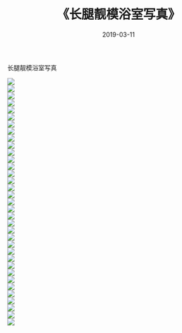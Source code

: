 ﻿---
layout: post
title:  《长腿靓模浴室写真》
date:   2019-03-11
img: http://pic.660000.xyz/1:down/唯美/2019/长腿靓模浴室写真/000.jpg
categories: [美女, 清纯, 唯美]
---

长腿靓模浴室写真

  ![](http://pic.660000.xyz/1:down/唯美/2019/长腿靓模浴室写真/001.jpg) <br> ![](http://pic.660000.xyz/1:down/唯美/2019/长腿靓模浴室写真/002.jpg) <br> ![](http://pic.660000.xyz/1:down/唯美/2019/长腿靓模浴室写真/003.jpg) <br> ![](http://pic.660000.xyz/1:down/唯美/2019/长腿靓模浴室写真/004.jpg) <br> ![](http://pic.660000.xyz/1:down/唯美/2019/长腿靓模浴室写真/005.jpg) <br> ![](http://pic.660000.xyz/1:down/唯美/2019/长腿靓模浴室写真/006.jpg) <br> ![](http://pic.660000.xyz/1:down/唯美/2019/长腿靓模浴室写真/007.jpg) <br> ![](http://pic.660000.xyz/1:down/唯美/2019/长腿靓模浴室写真/008.jpg) <br> ![](http://pic.660000.xyz/1:down/唯美/2019/长腿靓模浴室写真/009.jpg) <br> ![](http://pic.660000.xyz/1:down/唯美/2019/长腿靓模浴室写真/010.jpg) <br> ![](http://pic.660000.xyz/1:down/唯美/2019/长腿靓模浴室写真/011.jpg) <br> ![](http://pic.660000.xyz/1:down/唯美/2019/长腿靓模浴室写真/012.jpg) <br> ![](http://pic.660000.xyz/1:down/唯美/2019/长腿靓模浴室写真/013.jpg) <br> ![](http://pic.660000.xyz/1:down/唯美/2019/长腿靓模浴室写真/014.jpg) <br> ![](http://pic.660000.xyz/1:down/唯美/2019/长腿靓模浴室写真/015.jpg) <br> ![](http://pic.660000.xyz/1:down/唯美/2019/长腿靓模浴室写真/016.jpg) <br> ![](http://pic.660000.xyz/1:down/唯美/2019/长腿靓模浴室写真/017.jpg) <br> ![](http://pic.660000.xyz/1:down/唯美/2019/长腿靓模浴室写真/018.jpg) <br> ![](http://pic.660000.xyz/1:down/唯美/2019/长腿靓模浴室写真/019.jpg) <br> ![](http://pic.660000.xyz/1:down/唯美/2019/长腿靓模浴室写真/020.jpg) <br> ![](http://pic.660000.xyz/1:down/唯美/2019/长腿靓模浴室写真/021.jpg) <br> ![](http://pic.660000.xyz/1:down/唯美/2019/长腿靓模浴室写真/022.jpg) <br> ![](http://pic.660000.xyz/1:down/唯美/2019/长腿靓模浴室写真/023.jpg) <br> ![](http://pic.660000.xyz/1:down/唯美/2019/长腿靓模浴室写真/024.jpg) <br> ![](http://pic.660000.xyz/1:down/唯美/2019/长腿靓模浴室写真/025.jpg) <br> ![](http://pic.660000.xyz/1:down/唯美/2019/长腿靓模浴室写真/026.jpg) <br> ![](http://pic.660000.xyz/1:down/唯美/2019/长腿靓模浴室写真/027.jpg) <br> ![](http://pic.660000.xyz/1:down/唯美/2019/长腿靓模浴室写真/028.jpg) <br> ![](http://pic.660000.xyz/1:down/唯美/2019/长腿靓模浴室写真/029.jpg) <br> ![](http://pic.660000.xyz/1:down/唯美/2019/长腿靓模浴室写真/030.jpg) <br> ![](http://pic.660000.xyz/1:down/唯美/2019/长腿靓模浴室写真/031.jpg) <br> ![](http://pic.660000.xyz/1:down/唯美/2019/长腿靓模浴室写真/032.jpg) <br> ![](http://pic.660000.xyz/1:down/唯美/2019/长腿靓模浴室写真/033.jpg) <br> ![](http://pic.660000.xyz/1:down/唯美/2019/长腿靓模浴室写真/034.jpg) <br> ![](http://pic.660000.xyz/1:down/唯美/2019/长腿靓模浴室写真/035.jpg) <br>